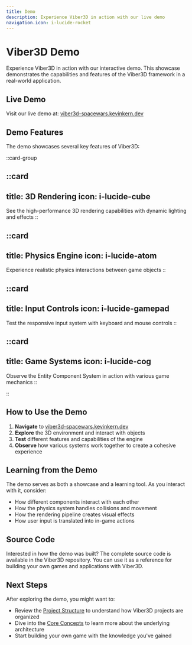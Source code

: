 ```yaml
---
title: Demo
description: Experience Viber3D in action with our live demo
navigation.icon: i-lucide-rocket
---
```


# Viber3D Demo

Experience Viber3D in action with our interactive demo. This showcase demonstrates the capabilities and features of the Viber3D framework in a real-world application.

## Live Demo

Visit our live demo at: [viber3d-spacewars.kevinkern.dev](https://viber3d-spacewars.kevinkern.dev/)

## Demo Features

The demo showcases several key features of Viber3D:

::card-group

::card
---
title: 3D Rendering
icon: i-lucide-cube
---
See the high-performance 3D rendering capabilities with dynamic lighting and effects
::

::card
---
title: Physics Engine
icon: i-lucide-atom
---
Experience realistic physics interactions between game objects
::

::card
---
title: Input Controls
icon: i-lucide-gamepad
---
Test the responsive input system with keyboard and mouse controls
::

::card
---
title: Game Systems
icon: i-lucide-cog
---
Observe the Entity Component System in action with various game mechanics
::

::

## How to Use the Demo

1. **Navigate** to [viber3d-spacewars.kevinkern.dev](https://viber3d-spacewars.kevinkern.dev/)
2. **Explore** the 3D environment and interact with objects
3. **Test** different features and capabilities of the engine
4. **Observe** how various systems work together to create a cohesive experience

## Learning from the Demo

The demo serves as both a showcase and a learning tool. As you interact with it, consider:

- How different components interact with each other
- How the physics system handles collisions and movement
- How the rendering pipeline creates visual effects
- How user input is translated into in-game actions

## Source Code

Interested in how the demo was built? The complete source code is available in the Viber3D repository. You can use it as a reference for building your own games and applications with Viber3D.

## Next Steps

After exploring the demo, you might want to:

- Review the [Project Structure](/getting-started/project-structure) to understand how Viber3D projects are organized
- Dive into the [Core Concepts](/core-concepts) to learn more about the underlying architecture
- Start building your own game with the knowledge you've gained 
